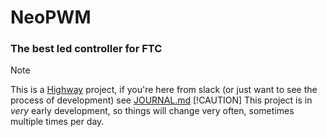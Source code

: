 # NeoPWM
### The best led controller for FTC
> [!NOTE]
> This is a [Highway](https://highway.hackclub.com) project, if you're here from slack (or just want to see the process of development) see [JOURNAL.md](https://github.com/PythonAtSea/NeoPWM/blob/main/JOURNAL.md)
> [!CAUTION]
> This project is in _very_ early development, so things will change very often, sometimes multiple times per day.
